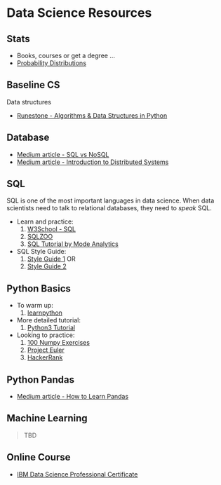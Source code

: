 # Data Science Resources

## Stats

* Books, courses or get a degree ...
* [Probability Distributions](https://blog.cloudera.com/blog/2015/12/common-probability-distributions-the-data-scientists-crib-sheet/)

## Baseline CS 

Data structures

* [Runestone - Algorithms & Data Structures in Python](https://runestone.academy/runestone/static/pythonds/index.html)

## Database

* [Medium article - SQL vs NoSQL](https://medium.com/xplenty-blog/the-sql-vs-nosql-difference-mysql-vs-mongodb-32c9980e67b2)
* [Medium article - Introduction to Distributed Systems](https://medium.freecodecamp.org/a-thorough-introduction-to-distributed-systems-3b91562c9b3c)

## SQL

SQL is one of the most important languages in data science. When data scientists need to talk to relational databases, they need to _speak_ SQL.

* Learn and practice: 
    1. [W3School - SQL](https://www.w3schools.com/sql/)
    1. [SQLZOO](https://sqlzoo.net/wiki/SQL_Tutorial)
    1. [SQL Tutorial by Mode Analytics](https://mode.com/sql-tutorial/introduction-to-sql/)
* SQL Style Guide: 
    1. [Style Guide 1](https://gist.github.com/fredbenenson/7bb92718e19138c20591) OR 
    1. [Style Guide 2](https://github.com/haleemur/sql-style-guide) 

## Python Basics

* To warm up: 
    1. [learnpython](https://www.learnpython.org/) 
* More detailed tutorial:
    1. [Python3 Tutorial](https://docs.python.org/3/tutorial/)
* Looking to practice:
    1. [100 Numpy Exercises](http://www.labri.fr/perso/nrougier/teaching/numpy.100/)
    1. [Project Euler](https://projecteuler.net/archives)
    1. [HackerRank](https://www.hackerrank.com/)

## Python Pandas

* [Medium article - How to Learn Pandas](https://medium.com/dunder-data/how-to-learn-pandas-108905ab4955)

## Machine Learning

> TBD

## Online Course

* [IBM Data Science Professional Certificate](https://www.coursera.org/specializations/ibm-data-science-professional-certificate)